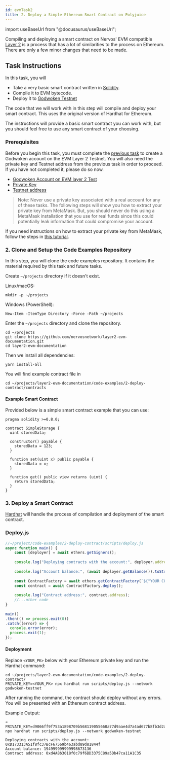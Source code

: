 ```yaml
---
id: evmTask2
title: 2. Deploy a Simple Ethereum Smart Contract on Polyjuice
---
```

import useBaseUrl from "@docusaurus/useBaseUrl";

Compiling and deploying a smart contract on Nervos' EVM compatible [Layer 2](structure.md#layer-1-layer-2) is a process that has a lot of similarities to the process on Ethereum. There are only a few minor changes that need to be made.

## Task Instructions

In this task, you will 
<div class="task-wrapper">

- Take a very basic smart contract written in [Solidity](https://soliditylang.org/).
- Compile it to EVM bytecode.
- Deploy it to [Godwoken Testnet](https://v1.testnet.gwscan.com/)

</div>

The code that we will work with in this step will compile and deploy your smart contract. This uses the original version of Hardhat for Ethereum.

The instructions will provide a basic smart contract you can work with, but you should feel free to use any smart contract of your choosing.

### Prerequisites

Before you begin this task, you must complete the [previous task](evm_training/evmTask1.md) to create a Godwoken account on the EVM Layer 2 Testnet. You will also need the private key and Testnet address from the previous task in order to proceed. If you have not completed it, please do so now.
<div class="task-wrapper">

- [Godwoken Account on EVM layer 2 Test](/evm_training/evmTask1.md)
- [Private Key](https://ethereum.org/en/developers/docs/accounts/#account-creation)
- [Testnet address](/evm_training/evmTask1.md#1-go-to-godwoken-bridge)

</div>

> Note: Never use a private key associated with a real account for any of these tasks. The following steps will show you how to extract your private key from MetaMask. But, you should never do this using a MetaMask installation that you use for real funds since this could potentially leak information that could compromise your account.

If you need instructions on how to extract your private key from MetaMask, follow the steps in [this tutorial](evm_training/evmTask5.md).

### 2. Clone and Setup the Code Examples Repository

In this step, you will clone the code examples repository. It contains the material required by this task and future tasks.

Create `~/projects` directory if it doesn't exist.

Linux/macOS:

```
mkdir -p ~/projects
```

Windows (PowerShell):

```
New-Item -ItemType Directory -Force -Path ~/projects
```

Enter the `~/projects` directory and clone the repository.

```
cd ~/projects
git clone https://github.com/nervosnetwork/layer2-evm-documentation.git
cd layer2-evm-documentation
```

Then we install all dependencies:

```
yarn install-all
```

You will find example contract file in 
```
cd ~/projects/layer2-evm-documentation/code-examples/2-deploy-contract/contracts
```

#### Example Smart Contract

Provided below is a simple smart contract example that you can use:

```solidity
pragma solidity >=0.8.0;

contract SimpleStorage {
  uint storedData;

  constructor() payable {
    storedData = 123;
  }

  function set(uint x) public payable {
    storedData = x;
  }

  function get() public view returns (uint) {
    return storedData;
  }
}
```

### 3. Deploy a Smart Contract

[Hardhat](https://hardhat.org/) will handle the process of compilation and deployment of the smart contract.

### Deploy.js
```Javascript
//~/project/code-examples/2-deploy-contract/scripts/deploy.js
async function main() {
    const [deployer] = await ethers.getSigners();
    
    console.log("Deploying contracts with the account:", deployer.address);
    
    console.log("Account balance:", (await deployer.getBalance()).toString());
    
    const ContractFactory = await ethers.getContractFactory(`${"YOUR CONTRACT NAME HERE"}`);
    const contract = await ContractFactory.deploy();
    
    console.log("Contract address:", contract.address);
    //...other code
}
  
main()
.then(() => process.exit(0))
.catch((error) => {
  console.error(error);
  process.exit(1);
});

```

#### Deployment

Replace `<YOUR_PK>` below with your Ethereum private key and run the Hardhat command:

```
cd ~/projects/layer2-evm-documentation/code-examples/2-deploy-contract/
PRIVATE_KEY=<YOUR_PK> npx hardhat run scripts/deploy.js --network godwoken-testnet
```

After running the command, the contract should deploy without any errors. You will be presented with an Ethereum contract address.

Example Output:

```
➜ PRIVATE_KEY=d9066ff9f753a1898709b568119055660a77d9aae4d7a4ad677b8fb3d2a571e5 npx hardhat run scripts/deploy.js --network godwoken-testnet

Deploying contracts with the account: 0xD173313A51f8fc37BcF67569b463abd89d81844f
Account balance: 194999999999998673136
Contract address: 0xd4A8b3018f0c79f6BD3375C89a5Db47ca11A1C35
```